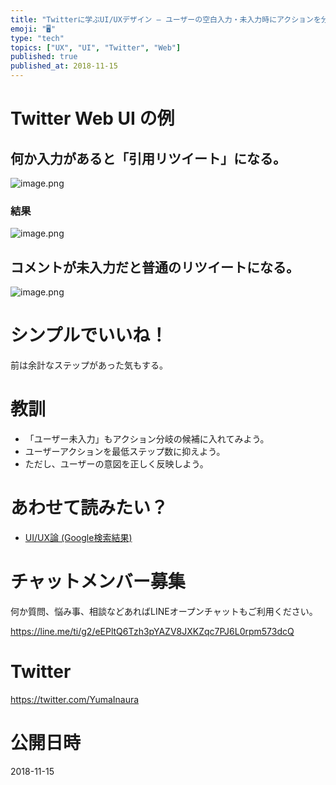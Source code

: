 ```yaml
---
title: "Twitterに学ぶUI/UXデザイン – ユーザーの空白入力・未入力時にアクションを分岐させる"
emoji: "🖥"
type: "tech"
topics: ["UX", "UI", "Twitter", "Web"]
published: true
published_at: 2018-11-15
---
```


# Twitter Web UI の例


## 何か入力があると「引用リツイート」になる。

![image.png](https://qiita-image-store.s3.amazonaws.com/0/89618/59e11226-dea4-5949-c5b8-bfc0cefa7d9d.png)

### 結果

![image.png](https://qiita-image-store.s3.amazonaws.com/0/89618/1427b2c1-0c0f-2c91-0cfb-e03ddac127d7.png)


## コメントが未入力だと普通のリツイートになる。

![image.png](https://qiita-image-store.s3.amazonaws.com/0/89618/6919e70d-e82e-1e24-ef53-108c8cc0bd24.png)

# シンプルでいいね！

前は余計なステップがあった気もする。

# 教訓

- 「ユーザー未入力」もアクション分岐の候補に入れてみよう。
- ユーザーアクションを最低ステップ数に抑えよう。
- ただし、ユーザーの意図を正しく反映しよう。

# あわせて読みたい？

- [UI/UX論 (Google検索結果)](https://www.google.co.jp/search?q=yumainaura+ui+ux&oq=yumainaura+ui+ux)








<!-- Update From Qiita API -->

# チャットメンバー募集


何か質問、悩み事、相談などあればLINEオープンチャットもご利用ください。

https://line.me/ti/g2/eEPltQ6Tzh3pYAZV8JXKZqc7PJ6L0rpm573dcQ





# Twitter


https://twitter.com/YumaInaura


<!-- Update From Qiita API -->



# 公開日時

2018-11-15
